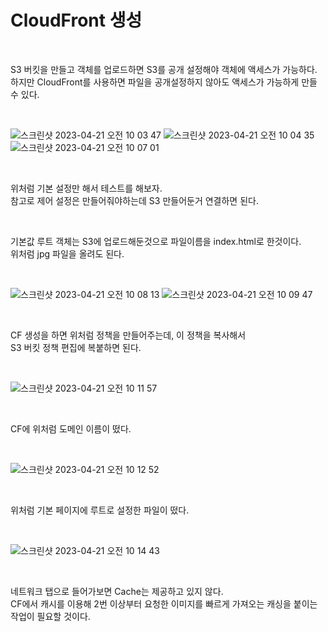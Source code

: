 # CloudFront 생성

<br>

S3 버킷을 만들고 객체를 업로드하면 S3를 공개 설정해야 객체에 액세스가 가능하다.  
하지만 CloudFront를 사용하면 파일을 공개설정하지 않아도 액세스가 가능하게 만들 수 있다.

<br>

![스크린샷 2023-04-21 오전 10 03 47](https://user-images.githubusercontent.com/81137234/233516887-2ff6e4e1-3bc6-4e5f-a306-190f71e2871e.png)
![스크린샷 2023-04-21 오전 10 04 35](https://user-images.githubusercontent.com/81137234/233516905-3f3e6afa-f809-4720-879f-379a1e2d294e.png)
![스크린샷 2023-04-21 오전 10 07 01](https://user-images.githubusercontent.com/81137234/233517172-a21b57e3-a616-49e7-8fd8-3e1d8b8f4827.png)

<br>

위처럼 기본 설정만 해서 테스트를 해보자.  
참고로 제어 설정은 만들어줘야하는데 S3 만들어둔거 연결하면 된다.  

<br>

기본값 루트 객체는 S3에 업로드해둔것으로 파일이름을 index.html로 한것이다.  
위처럼 jpg 파일을 올려도 된다.

<br>

![스크린샷 2023-04-21 오전 10 08 13](https://user-images.githubusercontent.com/81137234/233517319-81fcd71f-5ac6-4cd5-9cf2-9d59f0dadb14.png)
![스크린샷 2023-04-21 오전 10 09 47](https://user-images.githubusercontent.com/81137234/233517467-db0b61f0-1dc7-46e7-8607-fe5264f7337c.png)

<br>

CF 생성을 하면 위처럼 정책을 만들어주는데, 이 정책을 복사해서  
S3 버킷 정책 편집에 복붙하면 된다.

<br>

![스크린샷 2023-04-21 오전 10 11 57](https://user-images.githubusercontent.com/81137234/233517663-c0e621e5-c4f1-4a95-bd17-8b63f8433fd2.png)

<br>

CF에 위처럼 도메인 이름이 떴다.

<br>

![스크린샷 2023-04-21 오전 10 12 52](https://user-images.githubusercontent.com/81137234/233517760-97ed278a-3e33-41fc-8619-9c6c8816acac.png)

<br>

위처럼 기본 페이지에 루트로 설정한 파일이 떴다.

<br>

![스크린샷 2023-04-21 오전 10 14 43](https://user-images.githubusercontent.com/81137234/233517932-f5179d2c-47ac-4071-8e65-2fa3263cd771.png)

<br>

네트워크 탭으로 들어가보면 Cache는 제공하고 있지 않다.  
CF에서 캐시를 이용해 2번 이상부터 요청한 이미지를 빠르게 가져오는 캐싱을 붙이는 작업이 필요할 것이다.

<br>

